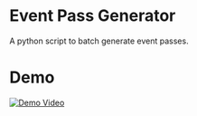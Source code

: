 # Event Pass Generator
A python script to batch generate event passes.

# Demo

[![Demo Video](https://i.ytimg.com/vi/Xzg9uti-67k/maxresdefault.jpg)](https://www.youtube.com/watch?v=Xzg9uti-67k)
